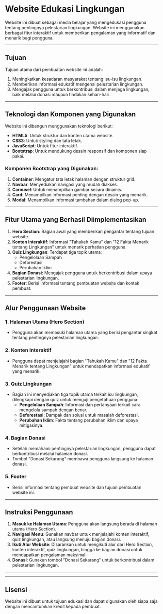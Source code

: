 # Website Edukasi Lingkungan

Website ini dibuat sebagai media belajar yang mengedukasi pengguna tentang pentingnya pelestarian lingkungan. Website ini menggunakan berbagai fitur interaktif untuk memberikan pengalaman yang informatif dan menarik bagi pengguna.

---

## Tujuan
Tujuan utama dari pembuatan website ini adalah:
1. Meningkatkan kesadaran masyarakat tentang isu-isu lingkungan.
2. Memberikan informasi edukatif mengenai pelestarian lingkungan.
3. Mengajak pengguna untuk berkontribusi dalam menjaga lingkungan, baik melalui donasi maupun tindakan sehari-hari.

---

## Teknologi dan Komponen yang Digunakan

Website ini dibangun menggunakan teknologi berikut:

- **HTML5**: Untuk struktur dan konten utama website.
- **CSS3**: Untuk styling dan tata letak.
- **JavaScript**: Untuk fitur interaktif.
- **Bootstrap**: Untuk mendukung desain responsif dan komponen siap pakai.

### Komponen Bootstrap yang Digunakan:
1. **Container**: Mengatur tata letak halaman dengan struktur grid.
2. **Navbar**: Menyediakan navigasi yang mudah diakses.
3. **Carousel**: Untuk menampilkan gambar secara dinamis.
4. **Card**: Menampilkan informasi penting dengan desain yang menarik.
5. **Modal**: Menampilkan informasi tambahan dalam dialog pop-up.

---

## Fitur Utama yang Berhasil Diimplementasikan

1. **Hero Section**: Bagian awal yang memberikan pengantar tentang tujuan website.
2. **Konten Interaktif**: Informasi "Tahukah Kamu" dan "12 Fakta Menarik tentang Lingkungan" untuk menarik perhatian pengguna.
3. **Quiz Lingkungan**: Terdapat tiga topik utama:
   - Pengelolaan Sampah
   - Deforestasi
   - Perubahan Iklim
4. **Bagian Donasi**: Mengajak pengguna untuk berkontribusi dalam upaya pelestarian lingkungan.
5. **Footer**: Berisi informasi tentang pembuatan website dan kontak pembuat.

---

## Alur Penggunaan Website

### 1. Halaman Utama (Hero Section)
- Pengguna akan memasuki halaman utama yang berisi pengantar singkat tentang pentingnya pelestarian lingkungan.

### 2. Konten Interaktif
- Pengguna dapat menjelajahi bagian "Tahukah Kamu" dan "12 Fakta Menarik tentang Lingkungan" untuk mendapatkan informasi edukatif yang menarik.

### 3. Quiz Lingkungan
- Bagian ini menyediakan tiga topik utama terkait isu lingkungan, dilengkapi dengan quiz untuk menguji pengetahuan pengguna:
  - **Pengelolaan Sampah**: Informasi dan pertanyaan terkait cara mengelola sampah dengan benar.
  - **Deforestasi**: Dampak dan solusi untuk masalah deforestasi.
  - **Perubahan Iklim**: Fakta tentang perubahan iklim dan upaya mitigasinya.

### 4. Bagian Donasi
- Setelah memahami pentingnya pelestarian lingkungan, pengguna dapat berkontribusi melalui halaman donasi.
- Tombol "Donasi Sekarang" membawa pengguna langsung ke halaman donasi.

### 5. Footer
- Berisi informasi tentang pembuat website dan tujuan pembuatan website ini.

---

## Instruksi Penggunaan

1. **Masuk ke Halaman Utama**: Pengguna akan langsung berada di halaman utama (Hero Section).
2. **Navigasi Menu**: Gunakan navbar untuk menjelajahi konten interaktif, quiz lingkungan, atau langsung menuju bagian donasi.
3. **Ikuti Alur Website**: Disarankan untuk mengikuti alur dari Hero Section, konten interaktif, quiz lingkungan, hingga ke bagian donasi untuk mendapatkan pengalaman maksimal.
4. **Donasi**: Gunakan tombol "Donasi Sekarang" untuk berkontribusi dalam pelestarian lingkungan.

---


---

## Lisensi

Website ini dibuat untuk tujuan edukasi dan dapat digunakan oleh siapa saja dengan mencantumkan kredit kepada pembuat.
